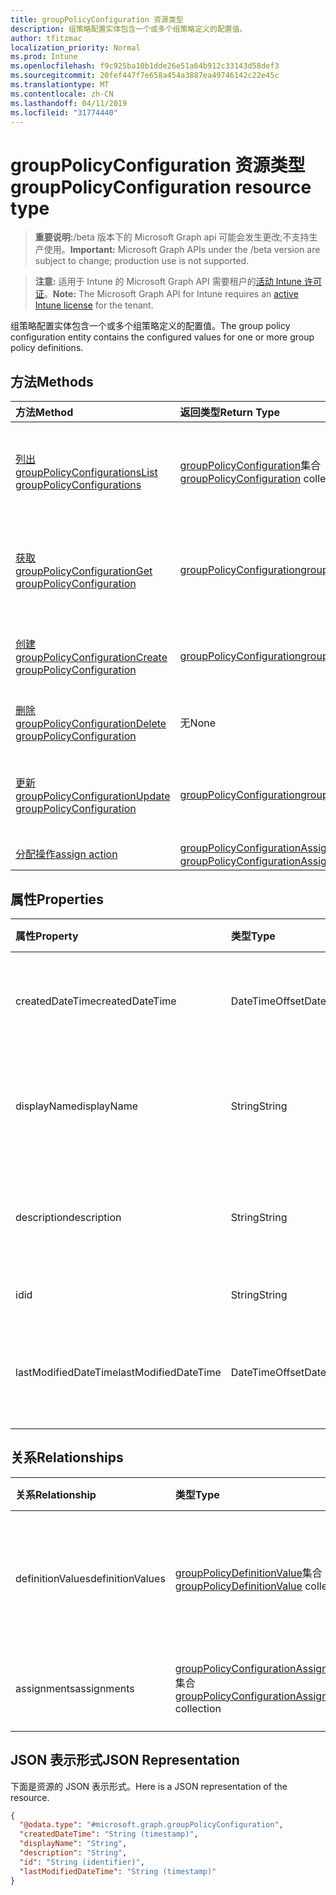 ```yaml
---
title: groupPolicyConfiguration 资源类型
description: 组策略配置实体包含一个或多个组策略定义的配置值。
author: tfitzmac
localization_priority: Normal
ms.prod: Intune
ms.openlocfilehash: f9c925ba10b1dde26e51a64b912c33143d58def3
ms.sourcegitcommit: 20fef447f7e658a454a3887ea49746142c22e45c
ms.translationtype: MT
ms.contentlocale: zh-CN
ms.lasthandoff: 04/11/2019
ms.locfileid: "31774440"
---
```

# <a name="grouppolicyconfiguration-resource-type"></a><span data-ttu-id="2f1e5-103">groupPolicyConfiguration 资源类型</span><span class="sxs-lookup"><span data-stu-id="2f1e5-103">groupPolicyConfiguration resource type</span></span>

> <span data-ttu-id="2f1e5-104">**重要说明:**/beta 版本下的 Microsoft Graph api 可能会发生更改;不支持生产使用。</span><span class="sxs-lookup"><span data-stu-id="2f1e5-104">**Important:** Microsoft Graph APIs under the /beta version are subject to change; production use is not supported.</span></span>

> <span data-ttu-id="2f1e5-105">**注意:** 适用于 Intune 的 Microsoft Graph API 需要租户的[活动 Intune 许可证](https://go.microsoft.com/fwlink/?linkid=839381)。</span><span class="sxs-lookup"><span data-stu-id="2f1e5-105">**Note:** The Microsoft Graph API for Intune requires an [active Intune license](https://go.microsoft.com/fwlink/?linkid=839381) for the tenant.</span></span>

<span data-ttu-id="2f1e5-106">组策略配置实体包含一个或多个组策略定义的配置值。</span><span class="sxs-lookup"><span data-stu-id="2f1e5-106">The group policy configuration entity contains the configured values for one or more group policy definitions.</span></span>

## <a name="methods"></a><span data-ttu-id="2f1e5-107">方法</span><span class="sxs-lookup"><span data-stu-id="2f1e5-107">Methods</span></span>
|<span data-ttu-id="2f1e5-108">方法</span><span class="sxs-lookup"><span data-stu-id="2f1e5-108">Method</span></span>|<span data-ttu-id="2f1e5-109">返回类型</span><span class="sxs-lookup"><span data-stu-id="2f1e5-109">Return Type</span></span>|<span data-ttu-id="2f1e5-110">说明</span><span class="sxs-lookup"><span data-stu-id="2f1e5-110">Description</span></span>|
|:---|:---|:---|
|[<span data-ttu-id="2f1e5-111">列出 groupPolicyConfigurations</span><span class="sxs-lookup"><span data-stu-id="2f1e5-111">List groupPolicyConfigurations</span></span>](../api/intune-grouppolicy-grouppolicyconfiguration-list.md)|<span data-ttu-id="2f1e5-112">[groupPolicyConfiguration](../resources/intune-grouppolicy-grouppolicyconfiguration.md)集合</span><span class="sxs-lookup"><span data-stu-id="2f1e5-112">[groupPolicyConfiguration](../resources/intune-grouppolicy-grouppolicyconfiguration.md) collection</span></span>|<span data-ttu-id="2f1e5-113">列出[groupPolicyConfiguration](../resources/intune-grouppolicy-grouppolicyconfiguration.md)对象的属性和关系。</span><span class="sxs-lookup"><span data-stu-id="2f1e5-113">List properties and relationships of the [groupPolicyConfiguration](../resources/intune-grouppolicy-grouppolicyconfiguration.md) objects.</span></span>|
|[<span data-ttu-id="2f1e5-114">获取 groupPolicyConfiguration</span><span class="sxs-lookup"><span data-stu-id="2f1e5-114">Get groupPolicyConfiguration</span></span>](../api/intune-grouppolicy-grouppolicyconfiguration-get.md)|[<span data-ttu-id="2f1e5-115">groupPolicyConfiguration</span><span class="sxs-lookup"><span data-stu-id="2f1e5-115">groupPolicyConfiguration</span></span>](../resources/intune-grouppolicy-grouppolicyconfiguration.md)|<span data-ttu-id="2f1e5-116">读取[groupPolicyConfiguration](../resources/intune-grouppolicy-grouppolicyconfiguration.md)对象的属性和关系。</span><span class="sxs-lookup"><span data-stu-id="2f1e5-116">Read properties and relationships of the [groupPolicyConfiguration](../resources/intune-grouppolicy-grouppolicyconfiguration.md) object.</span></span>|
|[<span data-ttu-id="2f1e5-117">创建 groupPolicyConfiguration</span><span class="sxs-lookup"><span data-stu-id="2f1e5-117">Create groupPolicyConfiguration</span></span>](../api/intune-grouppolicy-grouppolicyconfiguration-create.md)|[<span data-ttu-id="2f1e5-118">groupPolicyConfiguration</span><span class="sxs-lookup"><span data-stu-id="2f1e5-118">groupPolicyConfiguration</span></span>](../resources/intune-grouppolicy-grouppolicyconfiguration.md)|<span data-ttu-id="2f1e5-119">创建新的[groupPolicyConfiguration](../resources/intune-grouppolicy-grouppolicyconfiguration.md)对象。</span><span class="sxs-lookup"><span data-stu-id="2f1e5-119">Create a new [groupPolicyConfiguration](../resources/intune-grouppolicy-grouppolicyconfiguration.md) object.</span></span>|
|[<span data-ttu-id="2f1e5-120">删除 groupPolicyConfiguration</span><span class="sxs-lookup"><span data-stu-id="2f1e5-120">Delete groupPolicyConfiguration</span></span>](../api/intune-grouppolicy-grouppolicyconfiguration-delete.md)|<span data-ttu-id="2f1e5-121">无</span><span class="sxs-lookup"><span data-stu-id="2f1e5-121">None</span></span>|<span data-ttu-id="2f1e5-122">删除[groupPolicyConfiguration](../resources/intune-grouppolicy-grouppolicyconfiguration.md)。</span><span class="sxs-lookup"><span data-stu-id="2f1e5-122">Deletes a [groupPolicyConfiguration](../resources/intune-grouppolicy-grouppolicyconfiguration.md).</span></span>|
|[<span data-ttu-id="2f1e5-123">更新 groupPolicyConfiguration</span><span class="sxs-lookup"><span data-stu-id="2f1e5-123">Update groupPolicyConfiguration</span></span>](../api/intune-grouppolicy-grouppolicyconfiguration-update.md)|[<span data-ttu-id="2f1e5-124">groupPolicyConfiguration</span><span class="sxs-lookup"><span data-stu-id="2f1e5-124">groupPolicyConfiguration</span></span>](../resources/intune-grouppolicy-grouppolicyconfiguration.md)|<span data-ttu-id="2f1e5-125">更新[groupPolicyConfiguration](../resources/intune-grouppolicy-grouppolicyconfiguration.md)对象的属性。</span><span class="sxs-lookup"><span data-stu-id="2f1e5-125">Update the properties of a [groupPolicyConfiguration](../resources/intune-grouppolicy-grouppolicyconfiguration.md) object.</span></span>|
|[<span data-ttu-id="2f1e5-126">分配操作</span><span class="sxs-lookup"><span data-stu-id="2f1e5-126">assign action</span></span>](../api/intune-grouppolicy-grouppolicyconfiguration-assign.md)|<span data-ttu-id="2f1e5-127">[groupPolicyConfigurationAssignment](../resources/intune-grouppolicy-grouppolicyconfigurationassignment.md)集合</span><span class="sxs-lookup"><span data-stu-id="2f1e5-127">[groupPolicyConfigurationAssignment](../resources/intune-grouppolicy-grouppolicyconfigurationassignment.md) collection</span></span>|<span data-ttu-id="2f1e5-128">尚未记录</span><span class="sxs-lookup"><span data-stu-id="2f1e5-128">Not yet documented</span></span>|

## <a name="properties"></a><span data-ttu-id="2f1e5-129">属性</span><span class="sxs-lookup"><span data-stu-id="2f1e5-129">Properties</span></span>
|<span data-ttu-id="2f1e5-130">属性</span><span class="sxs-lookup"><span data-stu-id="2f1e5-130">Property</span></span>|<span data-ttu-id="2f1e5-131">类型</span><span class="sxs-lookup"><span data-stu-id="2f1e5-131">Type</span></span>|<span data-ttu-id="2f1e5-132">说明</span><span class="sxs-lookup"><span data-stu-id="2f1e5-132">Description</span></span>|
|:---|:---|:---|
|<span data-ttu-id="2f1e5-133">createdDateTime</span><span class="sxs-lookup"><span data-stu-id="2f1e5-133">createdDateTime</span></span>|<span data-ttu-id="2f1e5-134">DateTimeOffset</span><span class="sxs-lookup"><span data-stu-id="2f1e5-134">DateTimeOffset</span></span>|<span data-ttu-id="2f1e5-135">对象的创建日期和时间。</span><span class="sxs-lookup"><span data-stu-id="2f1e5-135">The date and time the object was created.</span></span>|
|<span data-ttu-id="2f1e5-136">displayName</span><span class="sxs-lookup"><span data-stu-id="2f1e5-136">displayName</span></span>|<span data-ttu-id="2f1e5-137">String</span><span class="sxs-lookup"><span data-stu-id="2f1e5-137">String</span></span>|<span data-ttu-id="2f1e5-138">用户提供的资源对象的名称。</span><span class="sxs-lookup"><span data-stu-id="2f1e5-138">User provided name for the resource object.</span></span>|
|<span data-ttu-id="2f1e5-139">description</span><span class="sxs-lookup"><span data-stu-id="2f1e5-139">description</span></span>|<span data-ttu-id="2f1e5-140">String</span><span class="sxs-lookup"><span data-stu-id="2f1e5-140">String</span></span>|<span data-ttu-id="2f1e5-141">用户提供的资源对象的说明。</span><span class="sxs-lookup"><span data-stu-id="2f1e5-141">User provided description for the resource object.</span></span>|
|<span data-ttu-id="2f1e5-142">id</span><span class="sxs-lookup"><span data-stu-id="2f1e5-142">id</span></span>|<span data-ttu-id="2f1e5-143">String</span><span class="sxs-lookup"><span data-stu-id="2f1e5-143">String</span></span>|<span data-ttu-id="2f1e5-144">实体的键。</span><span class="sxs-lookup"><span data-stu-id="2f1e5-144">Key of the entity.</span></span>|
|<span data-ttu-id="2f1e5-145">lastModifiedDateTime</span><span class="sxs-lookup"><span data-stu-id="2f1e5-145">lastModifiedDateTime</span></span>|<span data-ttu-id="2f1e5-146">DateTimeOffset</span><span class="sxs-lookup"><span data-stu-id="2f1e5-146">DateTimeOffset</span></span>|<span data-ttu-id="2f1e5-147">上次修改实体的日期和时间。</span><span class="sxs-lookup"><span data-stu-id="2f1e5-147">The date and time the entity was last modified.</span></span>|

## <a name="relationships"></a><span data-ttu-id="2f1e5-148">关系</span><span class="sxs-lookup"><span data-stu-id="2f1e5-148">Relationships</span></span>
|<span data-ttu-id="2f1e5-149">关系</span><span class="sxs-lookup"><span data-stu-id="2f1e5-149">Relationship</span></span>|<span data-ttu-id="2f1e5-150">类型</span><span class="sxs-lookup"><span data-stu-id="2f1e5-150">Type</span></span>|<span data-ttu-id="2f1e5-151">说明</span><span class="sxs-lookup"><span data-stu-id="2f1e5-151">Description</span></span>|
|:---|:---|:---|
|<span data-ttu-id="2f1e5-152">definitionValues</span><span class="sxs-lookup"><span data-stu-id="2f1e5-152">definitionValues</span></span>|<span data-ttu-id="2f1e5-153">[groupPolicyDefinitionValue](../resources/intune-grouppolicy-grouppolicydefinitionvalue.md)集合</span><span class="sxs-lookup"><span data-stu-id="2f1e5-153">[groupPolicyDefinitionValue](../resources/intune-grouppolicy-grouppolicydefinitionvalue.md) collection</span></span>|<span data-ttu-id="2f1e5-154">配置的启用或禁用组策略定义值的列表。</span><span class="sxs-lookup"><span data-stu-id="2f1e5-154">The list of enabled or disabled group policy definition values for the configuration.</span></span>|
|<span data-ttu-id="2f1e5-155">assignments</span><span class="sxs-lookup"><span data-stu-id="2f1e5-155">assignments</span></span>|<span data-ttu-id="2f1e5-156">[groupPolicyConfigurationAssignment](../resources/intune-grouppolicy-grouppolicyconfigurationassignment.md)集合</span><span class="sxs-lookup"><span data-stu-id="2f1e5-156">[groupPolicyConfigurationAssignment](../resources/intune-grouppolicy-grouppolicyconfigurationassignment.md) collection</span></span>|<span data-ttu-id="2f1e5-157">配置的组分配的列表。</span><span class="sxs-lookup"><span data-stu-id="2f1e5-157">The list of group assignments for the configuration.</span></span>|

## <a name="json-representation"></a><span data-ttu-id="2f1e5-158">JSON 表示形式</span><span class="sxs-lookup"><span data-stu-id="2f1e5-158">JSON Representation</span></span>
<span data-ttu-id="2f1e5-159">下面是资源的 JSON 表示形式。</span><span class="sxs-lookup"><span data-stu-id="2f1e5-159">Here is a JSON representation of the resource.</span></span>
<!-- {
  "blockType": "resource",
  "keyProperty": "id",
  "@odata.type": "microsoft.graph.groupPolicyConfiguration"
}
-->
``` json
{
  "@odata.type": "#microsoft.graph.groupPolicyConfiguration",
  "createdDateTime": "String (timestamp)",
  "displayName": "String",
  "description": "String",
  "id": "String (identifier)",
  "lastModifiedDateTime": "String (timestamp)"
}
```





